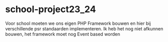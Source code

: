 # school-project23_24
Voor school moeten we ons eigen PHP Framework bouwen en hier bij verschillende psr standaarden implementeren.
Ik heb het nog niet afkunnen bouwen, het framework moet nog Event based worden

